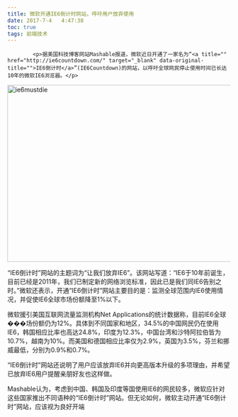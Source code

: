 ```yaml
---
title: 微软开通IE6倒计时网站，呼吁用户放弃使用
date: 2017-7-4   4:47:38
toc: true
tags: 前端技术
---
```


			<p>据美国科技博客网站Mashable报道，微软近日开通了一家名为“<a title="" href="http://ie6countdown.com/" target="_blank" data-original-title="">IE6倒计时</a>”(IE6Countdown)的网站，以呼吁全球网民停止使用时间已长达10年的微软IE6浏览器。</p>
<p><a href="http://www.webqianduan.cn/wp-content/uploads/2014/06/ie6mustdie.jpg"><img class="alignnone size-full wp-image-156" alt="ie6mustdie" src="http://www.webqianduan.cn/wp-content/uploads/2014/06/ie6mustdie.jpg" width="705" height="399"></a></p>
<p>“IE6倒计时”网站的主题词为“让我们放弃IE6”。该网站写道：“IE6于10年前诞生，目前已经是2011年，我们已制定新的网络浏览标准，因此已是我们同IE6告别之时。”微软还表示，开通“IE6倒计时”网站主要目的是：监测全球范围内IE6使用情况，并促使IE6全球市场份额降至1%以下。</p>
<p>微软援引美国互联网流量监测机构Net Applications的统计数据称，目前IE6全球���场份额仍为12%。具体到不同国家和地区，34.5%的中国网民仍在使用IE6，韩国相应比率也高达24.8%，印度为12.3%，中国台湾和沙特阿拉伯皆为10.7%，越南为10%。而美国和德国相应比率仅为2.9%，英国为3.5%，芬兰和挪威最低，分别为0.9%和0.7%。</p>
<p>“IE6倒计时”网站还说明了用户应该放弃IE6并向更高版本升级的多项理由，并希望已放弃IE6用户提醒亲朋好友也这样做。</p>
<p>Mashable认为，考虑到中国、韩国及印度等国使用IE6的网民较多，微软应针对这些国家推出不同语种的“IE6倒计时”网站。但无论如何，微软主动开通“IE6倒计时”网站，应该视为良好开端</p>
		
